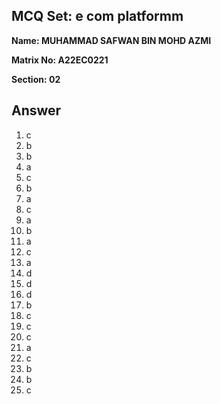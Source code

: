 ## MCQ Set: e com platformm

**Name: MUHAMMAD SAFWAN BIN MOHD AZMI**

**Matrix No: A22EC0221**

**Section: 02**

## Answer
1. c
2. b
3. b
4. a
5. c
6. b
7. a
8. c
9. a
10. b
11. a
12. c
13. a
14. d
15. d
16. d
17. b
18. c
19. c
20. c
21. a
22. c
23. b
24. b
25. c
